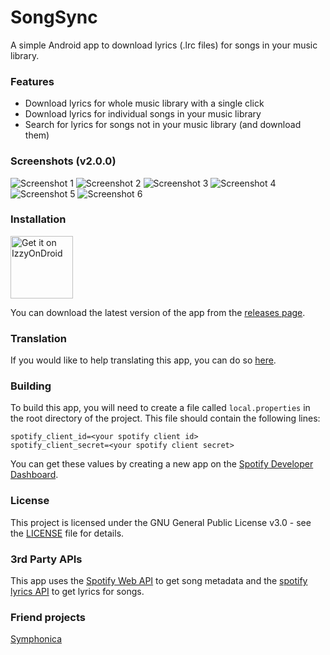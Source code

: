 # SongSync
A simple Android app to download lyrics (.lrc files) for songs in your music library.

### Features
* Download lyrics for whole music library with a single click
* Download lyrics for individual songs in your music library
* Search for lyrics for songs not in your music library (and download them)

### Screenshots (v2.0.0)
![Screenshot 1](https://github.com/Lambada10/SongSync/raw/master/screenshots/screenshot1.png)
![Screenshot 2](https://github.com/Lambada10/SongSync/raw/master/screenshots/screenshot2.png)
![Screenshot 3](https://github.com/Lambada10/SongSync/raw/master/screenshots/screenshot3.png)
![Screenshot 4](https://github.com/Lambada10/SongSync/raw/master/screenshots/screenshot4.png)
![Screenshot 5](https://github.com/Lambada10/SongSync/raw/master/screenshots/screenshot5.png)
![Screenshot 6](https://github.com/Lambada10/SongSync/raw/master/screenshots/screenshot6.png)

### Installation
<a href="https://apt.izzysoft.de/fdroid/index/apk/pl.lambada.songsync/"><img src="https://gitlab.com/IzzyOnDroid/repo/-/raw/master/assets/IzzyOnDroid.png" alt="Get it on IzzyOnDroid" height="100"></a>

You can download the latest version of the app from the [releases page](https://github.com/Lambada10/SongSync/releases).

### Translation
If you would like to help translating this app, you can do so [here](https://translate.nift4.org/engage/songsync/).

### Building
To build this app, you will need to create a file called `local.properties` in the root directory of the project. This file should contain the following lines:
```properties
spotify_client_id=<your spotify client id>
spotify_client_secret=<your spotify client secret>
```
You can get these values by creating a new app on the [Spotify Developer Dashboard](https://developer.spotify.com/dashboard/applications).

### License
This project is licensed under the GNU General Public License v3.0 - see the [LICENSE](https://github.com/Lambada10/SongSync/blob/master/LICENSE) file for details.

### 3rd Party APIs
This app uses the [Spotify Web API](https://developer.spotify.com/documentation/web-api/) to get song metadata and the [spotify lyrics API](https://github.com/akashrchandran/spotify-lyrics-api) to get lyrics for songs.

### Friend projects
[Symphonica](https://github.com/AkaneTan/Symphonica)
